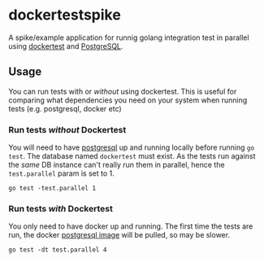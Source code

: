 # dockertestspike

A spike/example application for runnig golang integration test in parallel using [dockertest](https://github.com/ory/dockertest) and [PostgreSQL](https://www.postgresql.org/).

## Usage

You can run tests with or _without_ using dockertest. This is useful for comparing what dependencies you need on your system when running tests (e.g. postgresql, docker etc)


### Run tests _without_ Dockertest

You will need to have [postgresql](https://www.postgresql.org/) up and running locally before running `go test`. The database named `dockertest` must exist. As the tests run against the _same_ DB instance can't really run them in parallel, hence the `test.parallel` param is set to 1.

```
go test -test.parallel 1
```

### Run tests _with_ Dockertest

You only need to have docker up and running. The first time the tests are run, the docker [postgresql image](https://hub.docker.com/_/postgres?tab=tags&page=1&ordering=last_updated&name=13.2-alpine) will be pulled, so may be slower.

```
go test -dt test.parallel 4
```
